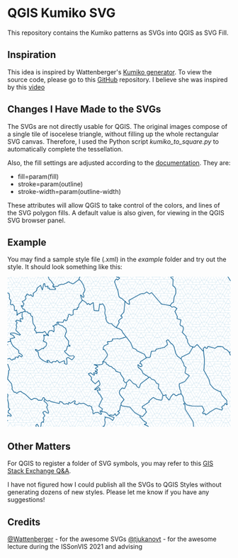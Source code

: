 # QGIS Kumiko SVG

This repository contains the Kumiko patterns as SVGs into QGIS as SVG Fill.


## Inspiration

This idea is inspired by Wattenberger's [Kumiko generator](https://kumiko-generator.netlify.app/). To view the source code, please go to this [GitHub](https://github.com/Wattenberger/kumiko) repository. I believe she was inspired by this [video](https://www.youtube.com/watch?v=-NuqwJz9RNE&ab_channel=%E7%AB%B9%E4%B8%AD%E5%A4%A7%E5%B7%A5%E9%81%93%E5%85%B7%E9%A4%A8)

## Changes I Have Made to the SVGs

The SVGs are not directly usable for QGIS. The original images compose of a single tile of isocelese triangle, without filling up the whole rectangular SVG canvas. Therefore, I used the Python script *kumiko_to_square.py* to automatically complete the tessellation. 

Also, the fill settings are adjusted according to the [documentation](https://docs.qgis.org/3.16/en/docs/user_manual/style_library/symbol_selector.html#marker-symbols). They are:

- fill=param(fill)
- stroke=param(outline)
- stroke-width=param(outline-width)

These attributes will allow QGIS to take control of the colors, and lines of the SVG polygon fills. A default value is also given, for viewing in the QGIS SVG browser panel.

## Example

You may find a sample style file (.xml) in the *example* folder and try out the style. It should look something like this:

![Finland Kumiko](example/finland_kumiko.png)

## Other Matters

For QGIS to register a folder of SVG symbols, you may refer to this [GIS Stack Exchange Q&A](https://gis.stackexchange.com/questions/137855/importing-svg-symbols-into-qgis).

I have not figured how I could publish all the SVGs to QGIS Styles without generating dozens of new styles. Please let me know if you have any suggestions!

## Credits

[@Wattenberger](https://github.com/Wattenberger) - for the awesome SVGs
[@tjukanovt](https://github.com/tjukanovt) - for the awesome lecture during the ISSonVIS 2021 and advising 